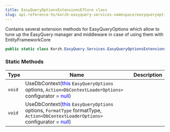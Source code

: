 ```yaml
---
title: EasyQueryOptionsExtensionsEfCore class
slug: api-reference-5x/korzh-easyquery-services-namespace/easyqueryoptionsextensionsefcore-class
---
```



Contains several extension methods for EasyQueryOptions  which allow to tune up the EasyQuery manager and middleware  in case of using them with EntityFrameworkCore
```csharp
public static class Korzh.EasyQuery.Services.EasyQueryOptionsExtensionsEfCore

```

### Static Methods

| Type | Name | Description | 
| --- | --- | --- | 
| `void` | UseDbContext(<span style='color: blue'>this</span> `EasyQueryOptions` options, `Action<DbContextLoaderOptions>` configurator = <span style='color: blue'>null</span>) |  | 
| `void` | UseDbContext(<span style='color: blue'>this</span> `EasyQueryOptions` options, `FormatType` formatType, `Action<DbContextLoaderOptions>` configurator = <span style='color: blue'>null</span>) |  |